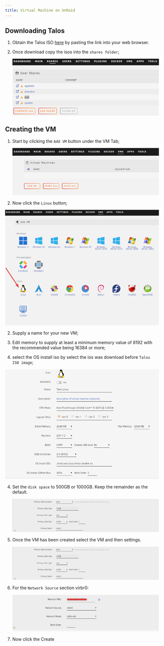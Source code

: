 ```yaml
---
title: Virtual Machine on UnRaid
---
```


## Downloading Talos

1. Obtain the Talos ISO [here](https://github.com/siderolabs/talos/releases/download/v1.7.0/metal-amd64.iso) by pasting the link into your web browser.

2. Once download copy the isos into the `shares folder`;

    ![shares folder](./img/unraid_isos_shares.png)

## Creating the VM

1. Start by clicking the `Add VM` button under the VM Tab;

    ![Add VM](./img/unraid_add_vm.png)

2. Now click the `Linux` button;

  ![Linux](./img/unraid_linux.png)

2. Supply a name for your new VM;


3. Edit memory to supply at least a minimum memory value of 8192 with the recommended value being 16384 or more;

4. select the OS install iso by select the ios was download before `Talos ISO image`;

  ![Talos ISO image](./img/unraid_talos_iso_image.png)

4. Set the `disk space` to 500GB or 1000GB. Keep the remainder as the default.

    ![disk space](./img/unraid_disk_space.png)

5. Once the VM has been created select the VM and then settings.

    ![settings](./img/unraid_disk_space.png)

7. For the `Network Source` section virbr0:

    ![Network Source](./img/unraid_network.png)

8. Now click the Create
